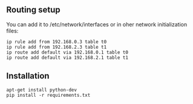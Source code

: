 ## Routing setup

You can add it to /etc/network/interfaces or in oher network initialization files:

    ip rule add from 192.168.0.3 table t0
    ip rule add from 192.168.2.3 table t1
    ip route add default via 192.168.0.1 table t0
    ip route add default via 192.168.2.1 table t1

## Installation

    apt-get install python-dev
    pip install -r requirements.txt

